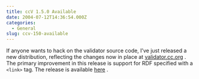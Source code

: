 ```yaml
---
title: ccV 1.5.0 Available
date: 2004-07-12T14:36:54.000Z
categories:
  - General
slug: ccv-150-available
---
```

If anyone wants to hack on the validator source code, I’ve just released a new distribution, reflecting the changes now in place at [validator.cc.org][1] . The primary improvement in this release is support for RDF specified with a `<link>` tag. The release is available [here][2] .



 [1]: http://ccvalidator.creativecommons.org
 [2]: http://yergler.net/projects/ccvalidator/releases
